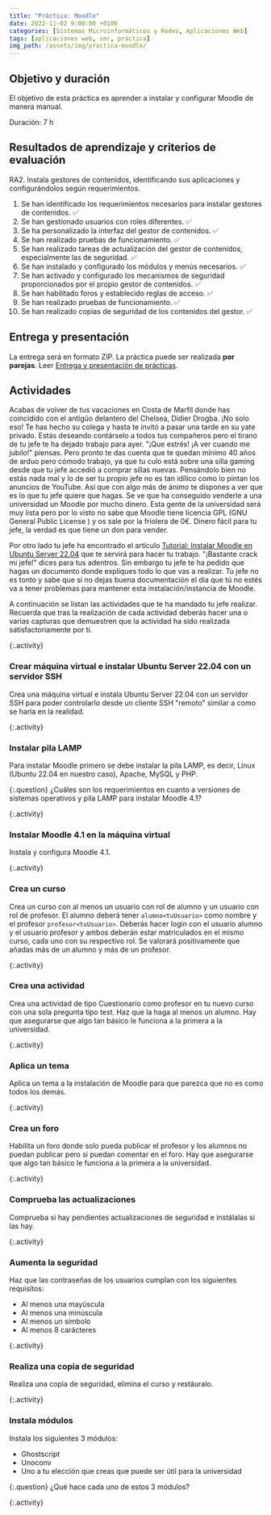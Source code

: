 ```yaml
---
title: "Práctica: Moodle"
date: 2022-11-02 9:00:00 +0100
categories: [Sistemas Microinformáticos y Redes, Aplicaciones Web]
tags: [aplicaciones web, smr, práctica]
img_path: /assets/img/practica-moodle/
---
```


## Objetivo y duración

El objetivo de esta práctica es aprender a instalar y configurar Moodle de manera manual.

Duración: 7 h

## Resultados de aprendizaje y criterios de evaluación

RA2. Instala gestores de contenidos, identificando sus aplicaciones y configurándolos según requerimientos.

1. Se han identificado los requerimientos necesarios para instalar gestores de contenidos. ✅
1. Se han gestionado usuarios con roles diferentes. ✅
1. Se ha personalizado la interfaz del gestor de contenidos. ✅
1. Se han realizado pruebas de funcionamiento. ✅
1. Se han realizado tareas de actualización del gestor de contenidos, especialmente las de seguridad. ✅
1. Se han instalado y configurado los módulos y menús necesarios. ✅
1. Se han activado y configurado los mecanismos de seguridad proporcionados por el propio gestor de contenidos. ✅
1. Se han habilitado foros y establecido reglas de acceso. ✅
1. Se han realizado pruebas de funcionamiento. ✅
1. Se han realizado copias de seguridad de los contenidos del gestor. ✅

## Entrega y presentación

La entrega será en formato ZIP. La práctica puede ser realizada **por parejas**. Leer [Entrega y presentación de prácticas](/posts/entrega-presentacion-practicas/).

## Actividades

Acabas de volver de tus vacaciones en Costa de Marfil donde has coincidido con el antigüo delantero del Chelsea, Didier Drogba. ¡No solo eso! Te has hecho su colega y hasta te invitó a pasar una tarde en su yate privado. Estás deseando contárselo a todos tus compañeros pero el tirano de tu jefe te ha dejado trabajo para ayer. "¡Que estrés! ¡A ver cuando me jubilo!" piensas. Pero pronto te das cuenta que te quedan mínimo 40 años de arduo pero cómodo trabajo, ya que tu culo está sobre una silla gaming desde que tu jefe accedió a comprar sillas nuevas. Pensándolo bien no estás nada mal y lo de ser tu propio jefe no es tan idílico como lo pintan los anuncios de YouTube. Así que con algo más de ánimo te dispones a ver que es lo que tu jefe quiere que hagas. Se ve que ha conseguido venderle a una universidad un Moodle por mucho dinero. Esta gente de la universidad será muy lista pero por lo visto no sabe que Moodle tiene licencia GPL (GNU General Public License ) y os sale por la friolera de 0€. Dinero fácil para tu jefe, la verdad es que tiene un don para vender.

Por otro lado tu jefe ha encontrado el artículo [Tutorial: Instalar Moodle en Ubuntu Server 22.04](/posts/tutorial-moodle/) que te servirá para hacer tu trabajo. "¡Bastante crack mi jefe!" dices para tus adentros. Sin embargo tu jefe te ha pedido que hagas un documento donde expliques todo lo que vas a realizar. Tu jefe no es tonto y sabe que si no dejas buena documentación el dia que tú no estés va a tener problemas para mantener esta instalación/instancia de Moodle.

A continuación se listan las actividades que te ha mandado tu jefe realizar. Recuerda que tras la realización de cada actividad deberás hacer una o varias capturas que demuestren que la actividad ha sido realizada satisfactoriamente por ti.

{:.activity}
### Crear máquina virtual e instalar Ubuntu Server 22.04 con un servidor SSH

Crea una máquina virtual e instala Ubuntu Server 22.04 con un servidor SSH para poder controlarlo desde un cliente SSH "remoto" similar a como se haría en la realidad.

{:.activity}
### Instalar pila LAMP

Para instalar Moodle primero se debe instalar la pila LAMP, es decir, Linux (Ubuntu 22.04 en nuestro caso), Apache, MySQL y PHP.

{:.question}
¿Cuáles son los requerimientos en cuanto a versiones de sistemas operativos y pila LAMP para instalar Moodle 4.1?

{:.activity}
### Instalar Moodle 4.1 en la máquina virtual

Instala y configura Moodle 4.1.

{:.activity}
### Crea un curso

Crea un curso con al menos un usuario con rol de alumno y un usuario con rol de profesor. El alumno deberá tener `alumno<tuUsuario>` como nombre y el profesor `profesor<tuUsuario>`. Deberás hacer login con el usuario alumno y el usuario profesor y ambos deberán estar matriculados en el mismo curso, cada uno con su respectivo rol. Se valorará positivamente que añadas más de un alumno y más de un profesor.

{:.activity}
### Crea una actividad

Crea una actividad de tipo Cuestionario como profesor en tu nuevo curso con una sola pregunta tipo test. Haz que la haga al menos un alumno. Hay que asegurarse que algo tan básico le funciona a la primera a la universidad.

{:.activity}
### Aplica un tema

Aplica un tema a la instalación de Moodle para que parezca que no es como todos los demás.

{:.activity}
### Crea un foro

Habilita un foro donde solo pueda publicar el profesor y los alumnos no puedan publicar pero si puedan comentar en el foro. Hay que asegurarse que algo tan básico le funciona a la primera a la universidad.

{:.activity}
### Comprueba las actualizaciones

Comprueba si hay pendientes actualizaciones de seguridad e instálalas si las hay.

{:.activity}
### Aumenta la seguridad

Haz que las contraseñas de los usuarios cumplan con los siguientes requisitos:

- Al menos una mayúscula
- Al menos una minúscula
- Al menos un símbolo
- Al menos 8 carácteres

{:.activity}
### Realiza una copia de seguridad

Realiza una copia de seguridad, elimina el curso y restáuralo.

{:.activity}
### Instala módulos

Instala los siguientes 3 módulos:

- Ghostscript
- Unoconv
- Uno a tu elección que creas que puede ser útil para la universidad

{:.question}
¿Qué hace cada uno de estos 3 módulos?

{:.activity}
### 

